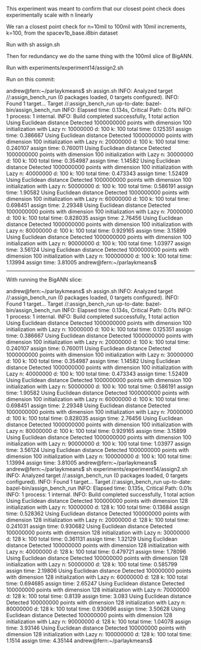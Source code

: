 This experiment was meant to confirm that our closest point
check does experimentally scale with n linearly

We ran a closest point check for n=10mil to 100mil with 10mil 
increments, k=100, from the spacev1b_base.i8bin dataset

Run with sh assign.sh

Then for redundancy we do the same thing with the 100mil 
slice of BigANN.

Run with experiments/experiment14/assign2.sh

Run on this commit:


andrew@fern:~/parlaykmeans$ sh assign.sh
INFO: Analyzed target //:assign_bench_run (0 packages loaded, 0 targets configured).
INFO: Found 1 target...
Target //:assign_bench_run up-to-date:
  bazel-bin/assign_bench_run
INFO: Elapsed time: 0.134s, Critical Path: 0.01s
INFO: 1 process: 1 internal.
INFO: Build completed successfully, 1 total action
Using Euclidean distance
Detected 1000000000 points with dimension 100
 initialization with Lazy
n:              10000000
d:              100
k:              100
total time:     0.125351
assign time:    0.386667
Using Euclidean distance
Detected 1000000000 points with dimension 100
 initialization with Lazy
n:              20000000
d:              100
k:              100
total time:     0.240107
assign time:    0.760011
Using Euclidean distance
Detected 1000000000 points with dimension 100
 initialization with Lazy
n:              30000000
d:              100
k:              100
total time:     0.354987
assign time:    1.14582
Using Euclidean distance
Detected 1000000000 points with dimension 100
 initialization with Lazy
n:              40000000
d:              100
k:              100
total time:     0.473343
assign time:    1.52409
Using Euclidean distance
Detected 1000000000 points with dimension 100
 initialization with Lazy
n:              50000000
d:              100
k:              100
total time:     0.586191
assign time:    1.90582
Using Euclidean distance
Detected 1000000000 points with dimension 100
 initialization with Lazy
n:              60000000
d:              100
k:              100
total time:     0.698451
assign time:    2.29348
Using Euclidean distance
Detected 1000000000 points with dimension 100
 initialization with Lazy
n:              70000000
d:              100
k:              100
total time:     0.828035
assign time:    2.76456
Using Euclidean distance
Detected 1000000000 points with dimension 100
 initialization with Lazy
n:              80000000
d:              100
k:              100
total time:     0.929165
assign time:    3.15899
Using Euclidean distance
Detected 1000000000 points with dimension 100
 initialization with Lazy
n:              90000000
d:              100
k:              100
total time:     1.03977
assign time:    3.56124
Using Euclidean distance
Detected 1000000000 points with dimension 100
 initialization with Lazy
n:              100000000
d:              100
k:              100
total time:     1.13994
assign time:    3.81005
andrew@fern:~/parlaykmeans$ 
_____________________________________


With running the BigANN slice:

andrew@fern:~/parlaykmeans$ sh assign.sh
INFO: Analyzed target //:assign_bench_run (0 packages loaded, 0 targets configured).
INFO: Found 1 target...
Target //:assign_bench_run up-to-date:
  bazel-bin/assign_bench_run
INFO: Elapsed time: 0.134s, Critical Path: 0.01s
INFO: 1 process: 1 internal.
INFO: Build completed successfully, 1 total action
Using Euclidean distance
Detected 1000000000 points with dimension 100
 initialization with Lazy
n:              10000000
d:              100
k:              100
total time:     0.125351
assign time:    0.386667
Using Euclidean distance
Detected 1000000000 points with dimension 100
 initialization with Lazy
n:              20000000
d:              100
k:              100
total time:     0.240107
assign time:    0.760011
Using Euclidean distance
Detected 1000000000 points with dimension 100
 initialization with Lazy
n:              30000000
d:              100
k:              100
total time:     0.354987
assign time:    1.14582
Using Euclidean distance
Detected 1000000000 points with dimension 100
 initialization with Lazy
n:              40000000
d:              100
k:              100
total time:     0.473343
assign time:    1.52409
Using Euclidean distance
Detected 1000000000 points with dimension 100
 initialization with Lazy
n:              50000000
d:              100
k:              100
total time:     0.586191
assign time:    1.90582
Using Euclidean distance
Detected 1000000000 points with dimension 100
 initialization with Lazy
n:              60000000
d:              100
k:              100
total time:     0.698451
assign time:    2.29348
Using Euclidean distance
Detected 1000000000 points with dimension 100
 initialization with Lazy
n:              70000000
d:              100
k:              100
total time:     0.828035
assign time:    2.76456
Using Euclidean distance
Detected 1000000000 points with dimension 100
 initialization with Lazy
n:              80000000
d:              100
k:              100
total time:     0.929165
assign time:    3.15899
Using Euclidean distance
Detected 1000000000 points with dimension 100
 initialization with Lazy
n:              90000000
d:              100
k:              100
total time:     1.03977
assign time:    3.56124
Using Euclidean distance
Detected 1000000000 points with dimension 100
 initialization with Lazy
n:              100000000
d:              100
k:              100
total time:     1.13994
assign time:    3.81005
andrew@fern:~/parlaykmeans$ 
andrew@fern:~/parlaykmeans$ sh experiments/experiment14/assign2.sh
INFO: Analyzed target //:assign_bench_run (0 packages loaded, 0 targets configured).
INFO: Found 1 target...
Target //:assign_bench_run up-to-date:
  bazel-bin/assign_bench_run
INFO: Elapsed time: 0.135s, Critical Path: 0.01s
INFO: 1 process: 1 internal.
INFO: Build completed successfully, 1 total action
Using Euclidean distance
Detected 100000000 points with dimension 128
 initialization with Lazy
n:              10000000
d:              128
k:              100
total time:     0.13684
assign time:    0.528362
Using Euclidean distance
Detected 100000000 points with dimension 128
 initialization with Lazy
n:              20000000
d:              128
k:              100
total time:     0.241031
assign time:    0.930682
Using Euclidean distance
Detected 100000000 points with dimension 128
 initialization with Lazy
n:              30000000
d:              128
k:              100
total time:     0.361131
assign time:    1.32129
Using Euclidean distance
Detected 100000000 points with dimension 128
 initialization with Lazy
n:              40000000
d:              128
k:              100
total time:     0.479721
assign time:    1.78096
Using Euclidean distance
Detected 100000000 points with dimension 128
 initialization with Lazy
n:              50000000
d:              128
k:              100
total time:     0.585799
assign time:    2.19806
Using Euclidean distance
Detected 100000000 points with dimension 128
 initialization with Lazy
n:              60000000
d:              128
k:              100
total time:     0.694685
assign time:    2.65247
Using Euclidean distance
Detected 100000000 points with dimension 128
 initialization with Lazy
n:              70000000
d:              128
k:              100
total time:     0.8139
assign time:    3.083
Using Euclidean distance
Detected 100000000 points with dimension 128
 initialization with Lazy
n:              80000000
d:              128
k:              100
total time:     0.930696
assign time:    3.50628
Using Euclidean distance
Detected 100000000 points with dimension 128
 initialization with Lazy
n:              90000000
d:              128
k:              100
total time:     1.04078
assign time:    3.93146
Using Euclidean distance
Detected 100000000 points with dimension 128
 initialization with Lazy
n:              100000000
d:              128
k:              100
total time:     1.1514
assign time:    4.35144
andrew@fern:~/parlaykmeans$ 